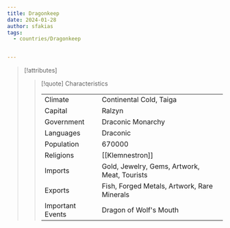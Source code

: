 ```yaml
---
title: Dragonkeep
date: 2024-01-28
author: sfakias
tags:
  - countries/Dragonkeep


---
```

> [!attributes]
> 
> > [!quote] Characteristics
> >
> > | | |
> > | --- | --- |
> > | Climate |  Continental Cold, Taiga |
> > | Capital |  Ralzyn |
> > | Government |  Draconic Monarchy |
> > | Languages |  Draconic |
> > | Population |  670000 |
> > | Religions |  [[Klemnestron]] |
> > | Imports |  Gold, Jewelry, Gems, Artwork, Meat, Tourists |
> > | Exports |  Fish, Forged Metals, Artwork, Rare Minerals |
> > | Important Events |  Dragon of Wolf's Mouth |
